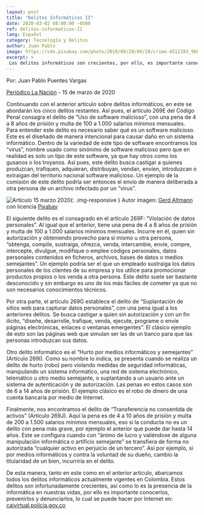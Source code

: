 ```yaml
---
layout: post
title: "Delitos Informáticos II"
date: 2020-03-02 08:00:00 -0500
ref: delitos-informaticos-II
lang: Español
category: Tecnología y Delitos
author: Juan Pablo
image: https://cdn.pixabay.com/photo/2019/09/29/04/20/crime-4512293_960_720.jpg
excerpt: >
 Los delitos informáticos son crecientes, por ello, es importante conocerlos, prevenirlos y denunciarlos.
---
```


Por: Juan Pablo Puentes Vargas

[Periódico La Nación](https://www.lanacion.com.co/) - 15 de marzo de 2020

Continuando con el anterior artículo sobre delitos informáticos, en este se abordarán los cinco delitos restantes. Así pues, el artículo 269E del Código Penal consagra el delito de “Uso de software malicioso”, con una pena de 4 a 8 años de prisión y multa de 100 a 1.000 salarios mínimos mensuales. Para entender este delito es necesario saber qué es un software malicioso. Este es el diseñado de manera intencional para causar daño en un sistema informático. Dentro de la variedad de este tipo de software encontramos los “virus”, nombre usado como sinónimo de software malicioso pero que en realidad es solo un tipo de este software, ya que hay otros como los gusanos o los troyanos. Así pues, este delito busca castigar a quienes produzcan, trafiquen, adquieran, distribuyan, vendan, envíen, introduzcan o extraigan del territorio nacional software malicioso. Un ejemplo de la comisión de este delito podría ser entonces el envío de manera deliberada a otra persona de un archivo infectado por un “virus”.

![Artículo 15 marzo 2020](https://cdn.pixabay.com/photo/2019/09/29/04/20/crime-4512293_960_720.jpg){: .img-responsive }
Autor imagen: [Gerd Altmann](https://pixabay.com/es/users/geralt-9301/) con licencia [Pixabay](https://pixabay.com/es/service/terms/#license)

El siguiente delito es el consagrado en el artículo 269F: “Violación de datos personales”. Al igual que el anterior, tiene una pena de 4 a 8 años de prisión y multa de 100 a 1.000 salarios mínimos mensuales. Incurre en él, quien sin autorización y obteniendo provecho para sí mismo u otra persona, “obtenga, compile, sustraiga, ofrezca, venda, intercambie, envíe, compre, intercepte, divulgue, modifique o emplee códigos personales, datos personales contenidos en ficheros, archivos, bases de datos o medios semejantes”. Un ejemplo podría ser el que un empleado sustraiga los datos personales de los clientes de su empresa y los utilice para promocionar productos propios o los venda a otra persona. Este delito suele ser bastante desconocido y sin embargo es uno de los más fáciles de cometer ya que no son necesarios conocimientos técnicos.

Por otra parte, el artículo 269G establece el delito de “Suplantación de sitios web para capturar datos personales”, con una pena igual a los anteriores delitos. Se busca castigar a quien sin autorización y con un fin ilícito, “diseñe, desarrolle, trafique, venda, ejecute, programe o envíe páginas electrónicas, enlaces o ventanas emergentes”. El clásico ejemplo de esto son las páginas web que simulan ser las de un banco para que las personas introduzcan sus datos. 

Otro delito informático es el “Hurto por medios informáticos y semejantes” (Artículo 269I). Como su nombre lo indica, se presenta cuando se realiza un delito de hurto (robo) pero violando medidas de seguridad informáticas, manipulando un sistema informático, una red de sistema electrónico, telemático u otro medio semejante, o suplantando a un usuario ante un sistema de autenticación y de autorización. Las penas en estos casos son de 6 a 14 años de prisión. El ejemplo clásico es el robo de dinero de una cuenta bancaria por medio de Internet.

Finalmente, nos encontramos el delito de “Transferencia no consentida de activos” (Artículo 269J). Aquí la pena es de 4 a 10 años de prisión y multa de 200 a 1.500 salarios mínimos mensuales, eso si la conducta no es un delito con pena más grave, por ejemplo el anterior que puede dar hasta 14 años. Este se configura cuando con “ánimo de lucro y valiéndose de alguna manipulación informática o artificio semejante” se transfiera de forma no autorizada “cualquier activo en perjuicio de un tercero”. Así por ejemplo, si por medios informáticos y contra la voluntad de su dueño, cambio la titularidad de un bien, incurriría en el delito.

De esta manera, tanto en este como en el anterior artículo, abarcamos todos los delitos informáticos actualmente vigentes en Colombia. Estos delitos son infortunadamente crecientes,  así como lo es la presencia de la informática en nuestras vidas, por ello es importante conocerlos, prevenirlos y denunciarlos, lo cual se puede hacer por Internet en: [caivirtual.policia.gov.co](https://caivirtual.policia.gov.co/)

